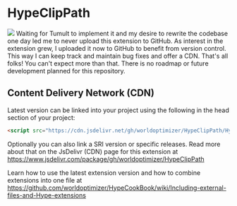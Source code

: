 # HypeClipPath
![](https://forums.tumult.com/uploads/db2156/original/3X/2/a/2a97365453b5d974fecffc2ca70ff14cf37dcf93.png)
Waiting for Tumult to implement it and my desire to rewrite the codebase one day led me to never upload this extension to GitHub. As interest in the extension grew, I uploaded it now to GitHub to benefit from version control. This way I can keep track and maintain bug fixes and offer a CDN. That's all folks! You can't expect more than that. There is no roadmap or future development planned for this repository.

Content Delivery Network (CDN)
--
Latest version can be linked into your project using the following in the head section of your project:
```html
<script src="https://cdn.jsdelivr.net/gh/worldoptimizer/HypeClipPath/HypeClipPath.min.js"></script>
```

Optionally you can also link a SRI version or specific releases. 
Read more about that on the JsDelivr (CDN) page for this extension at https://www.jsdelivr.com/package/gh/worldoptimizer/HypeClipPath

Learn how to use the latest extension version and how to combine extensions into one file at
https://github.com/worldoptimizer/HypeCookBook/wiki/Including-external-files-and-Hype-extensions
